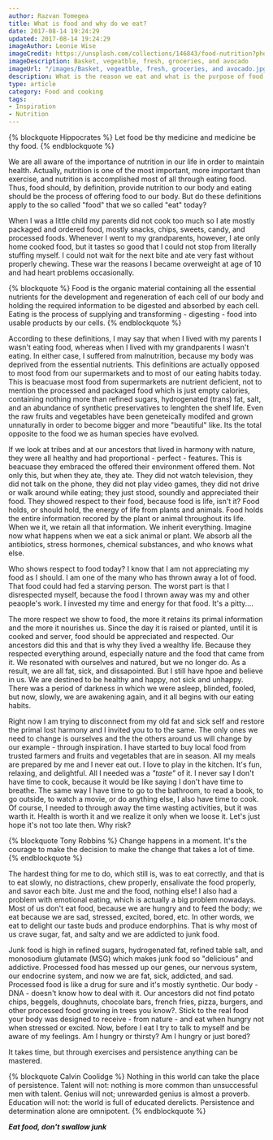 ```yaml
---
author: Razvan Tomegea
title: What is food and why do we eat?
date: 2017-08-14 19:24:29
updated: 2017-08-14 19:24:29
imageAuthor: Leonie Wise
imageCredit: https://unsplash.com/collections/146843/food-nutrition?photo=NLU117HCVuc
imageDescription: Basket, vegeatble, fresh, groceries, and avocado
imageUrl: "/images/Basket, vegeatble, fresh, groceries, and avocado.jpg"
description: What is the reason we eat and what is the purpose of food
type: article
category: Food and cooking
tags:
- Inspiration
- Nutrition
---
```

{% blockquote Hippocrates %}
    Let food be thy medicine and medicine be thy food.
{% endblockquote %}

We are all aware of the importance of nutrition in our life in order to maintain health. Actually, nutrition is one of the most important, more important than exercise, and nutrition is accomplished most of all through eating food. Thus, food should, by definition, provide nutrition to our body and eating should be the process of offering food to our body. But do these definitions apply to the so called "food" that we so called "eat" today?<!-- more -->

When I was a little child my parents did not cook too much so I ate mostly packaged and ordered food, mostly snacks, chips, sweets, candy, and processed foods. Whenever I went to my grandparents, however, I ate only home cooked food, but it tastes so good that I could not stop from literally stuffing myself. I could not wait for the next bite and ate very fast without properly chewing. These war the reasons I became overweight at age of 10 and had heart problems occasionally.

{% blockquote %}
    Food is the organic material containing all the essential nutrients for the development and regeneration of each cell of our body and holding the required information to be digested and absorbed by each cell. Eating is the process of supplying and transforming - digesting - food into usable products by our cells.
{% endblockquote %}

According to these definitions, I may say that when I lived with my parents I wasn't eating food, whereas when I lived with my grandparents I wasn't eating. In either case, I suffered from malnutrition, because my body was deprived from the essential nutrients. This definitions are actually opposed to most food from our supermarkets and to most of our eating habits today. This is beacuase most food from supermarkets are nutrient deficient, not to mention the processed and packaged food which is just empty calories, containing nothing more than refined sugars, hydrogenated (trans) fat, salt, and an abundance of synthetic preservatives to lenghten the shelf life. Even the raw fruits and vegetables have been geneteically modifed and grown unnaturally in order to become bigger and more "beautiful" like. Its the total opposite to the food we as human species have evolved.

If we look at tribes and at our ancestors that lived in harmony with nature, they were all healthy and had proportional - perfect - features. This is beacuase they embraced the offered their environment offered them. Not only this, but when they ate, they ate. They did not watch television, they did not talk on the phone, they did not play video games, they did not drive or walk around while eating; they just stood, soundly and appreciated their food. They showed respect to their food, because food is life, isn't it? Food holds, or should hold, the energy of life from plants and animals. Food holds the entire information recored by the plant or animal throughout its life. When we it, we retain all that information. We inherit everything. Imagine now what happens when we eat a sick animal or plant. We absorb all the antibiotics, stress hormones, chemical substances, and who knows what else.

Who shows respect to food today? I know that I am not appreciating my food as I should. I am one of the many who has thrown away a lot of food. That food could had fed a starving person. The worst part is that I disrespected myself, because the food I thrown away was my and other peaople's work. I invested my time and energy for that food. It's a pitty....

The more respect we show to food, the more it retains its primal information and the more it nourishes us. Since the day it is raised or planted, until it is cooked and server, food should be appreciated and respected. Our ancestors did this and that is why they lived a wealthy life. Because they respected everything around, especially nature and the food that came from it. We resonated with ourselves and natured, but we no longer do. As a result, we are all fat, sick, and dissapointed. But I still have hpoe and believe in us. We are destined to be healthy and happy, not sick and unhappy. There was a period of darkness in which we were asleep, blinded, fooled, but now, slowly, we are awakening again, and it all begins with our eating habits.

Right now I am trying to disconnect from my old fat and sick self and restore the primal lost harmony and I invited you to to the same. The only ones we need to change is ourselves and the the others around us will change by our example - through inspiration. I have started to buy local food from trusted farmers and fruits and vegetables that are in season. All my meals are prepared by me and I never eat out. I love to play in the kitchen. It's fun, relaxing, and delightful. All I needed was a *"taste"* of it. I never say I don't have time to cook, because it would be like saying I don't have time to breathe. The same way I have time to go to the bathroom, to read a book, to go outside, to watch a movie, or do anything else, I also have time to cook. Of course, I needed to through away the time wasting activities, but it was warth it. Health is worth it and we realize it only when we loose it. Let's just hope it's not too late then. Why risk?

{% blockquote Tony Robbins %}
    Change happens in a moment. It's the courage to make the decision to make the change that takes a lot of time.
{% endblockquote %}

The hardest thing for me to do, which still is, was to eat correctly, and that is to eat slowly, no distractions, chew properly, ensalivate the food properly, and savor each bite. Just me and the food, nothing else! I also had a problem with emotional eating, which is actually a big problem nowadays. Most of us don't eat food, because we are hungry and to feed the body; we eat because we are sad, stressed, excited, bored, etc. In other words, we eat to delight our taste buds and produce endorphins. That is why most of us crave sugar, fat, and salty and we are addicted to junk food.

Junk food is high in refined sugars, hydrogenated fat, refined table salt, and monosodium glutamate (MSG) which makes junk food so "delicious" and addictive. Processed food has messed up our genes, our nervous system, our endocrine system, and now we are fat, sick, addicted, and sad. Processed food is like a drug for sure and it's mostly synthetic. Our body - DNA - doesn't know how to deal with it. Our ancestors did not find potato chips, beggels, doughnuts, chocolate bars, french fries, pizza, burgers, and other processed food growing in trees you know?. Stick to the real food your body was designed to receive - from nature - and eat when hungry not when stressed or excited. Now, before I eat I try to talk to myself and be aware of my feelings. Am I hungry or thirsty? Am I hungry or just bored?

It takes time, but through exercises and persistence anything can be mastered. 

{% blockquote Calvin Coolidge %}
    Nothing in this world can take the place of persistence. Talent will not: nothing is more common than unsuccessful men with talent. Genius will not; unrewarded genius is almost a proverb. Education will not: the world is full of educated derelicts. Persistence and determination alone are omnipotent.
{% endblockquote %}

***Eat food, don't swallow junk***
